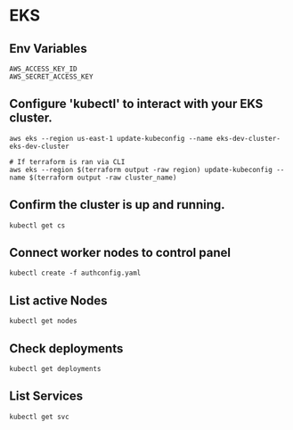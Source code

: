 # EKS 

## Env Variables
```
AWS_ACCESS_KEY_ID
AWS_SECRET_ACCESS_KEY
```

## Configure 'kubectl' to interact with your EKS cluster.
```
aws eks --region us-east-1 update-kubeconfig --name eks-dev-cluster-eks-dev-cluster
```
```
# If terraform is ran via CLI
aws eks --region $(terraform output -raw region) update-kubeconfig --name $(terraform output -raw cluster_name)
```

## Confirm the cluster is up and running.
```
kubectl get cs
```

## Connect worker nodes to control panel
```
kubectl create -f authconfig.yaml
```

## List active Nodes
```
kubectl get nodes
```

## Check deployments
```
kubectl get deployments
```

## List Services
```
kubectl get svc
```